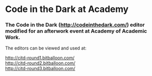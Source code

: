 # Code in the Dark at Academy
### The Code in the Dark (http://codeinthedark.com/) editor modified for an afterwork event at Academy of Academic Work.

The editors can be viewed and used at: 

http://citd-round1.bitballoon.com/<br>http://citd-round2.bitballoon.com/<br>http://citd-round3.bitballoon.com/<br>
